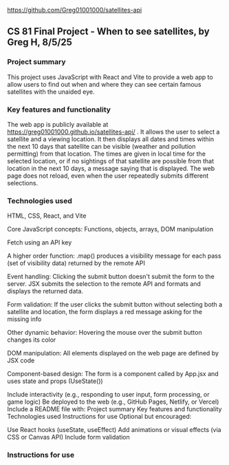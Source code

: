https://github.com/Greg01001000/satellites-api
## CS 81 Final Project - When to see satellites, by Greg H, 8/5/25

### Project summary
This project uses JavaScript with React and Vite to provide a web app to allow users to find out when and where they can see certain famous satellites with the unaided eye.

### Key features and functionality
The web app is publicly available at https://greg01001000.github.io/satellites-api/ . It allows the user to select a satellite and a viewing location. It then displays all dates and times within the next 10 days that satellite can be visible (weather and pollution permitting) from that location. The times are given in local time for the selected location, or if no sightings of that satellite are possible from that location in the next 10 days, a message saying that is displayed. The web page does not reload, even when the user repeatedly submits different selections.

### Technologies used
HTML, CSS, React, and Vite

Core JavaScript concepts: Functions, objects, arrays, DOM manipulation

Fetch using an API key

A higher order function: .map() produces a visibility message for each pass (set of visibility data) returned by the remote API 

Event handling: Clicking the submit button doesn't submit the form to the server. JSX submits the selection to the remote API and formats and displays the returned data.

Form validation: If the user clicks the submit button without selecting both a satellite and location, the form displays a red message asking for the missing info

Other dynamic behavior: Hovering the mouse over the submit button changes its color

DOM manipulation: All elements displayed on the web page are defined by JSX code

Component-based design: The form is a component called by App.jsx and uses state and props (UseState())

Include interactivity (e.g., responding to user input, form processing, or game logic)
Be deployed to the web (e.g., GitHub Pages, Netlify, or Vercel)
Include a README file with:
Project summary
Key features and functionality
Technologies used
Instructions for use
Optional but encouraged:

Use React hooks (useState, useEffect)
Add animations or visual effects (via CSS or Canvas API)
Include form validation
### Instructions for use